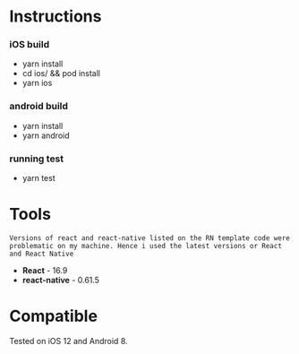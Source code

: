 # Instructions

### iOS build
- yarn install
- cd ios/ && pod install
- yarn ios

### android build
- yarn install
- yarn android

### running test
* yarn test

# Tools

`Versions of react and react-native listed on the RN template code were problematic on my machine. Hence i used the latest versions or React and React Native`

* <b>React</b> - 16.9
* <b>react-native</b> - 0.61.5

# Compatible

Tested on iOS 12 and Android 8.
